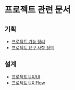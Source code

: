# 프로젝트 관련 문서

## 기획
- [프로젝트 기능 정리](./공통_PJT1_기능_세분화.pdf)
- [프로젝트 요구 사항 정의](./공통_PJT1_요구사항_명세서.pdf)

## 설계
- [프로젝트 UX/UI](./UX_UI/)
- [프로젝트 UX Flow](./UX_Flow/)
